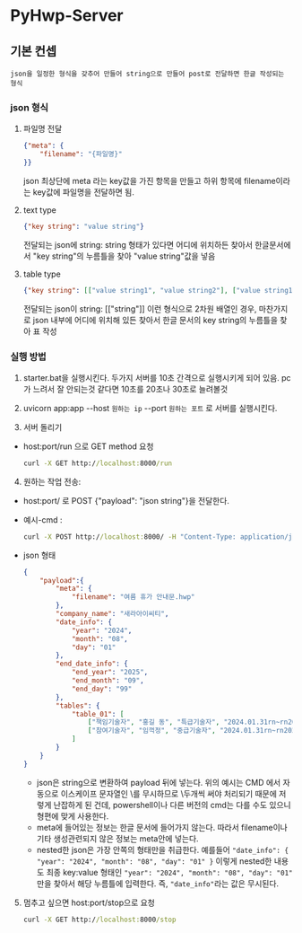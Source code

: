 # PyHwp-Server

## 기본 컨셉

    json을 일정한 형식을 갖추어 만들어 string으로 만들어 post로 전달하면 한글 작성되는 형식


### json 형식

1. 파일명 전달
    ```json
    {"meta": {
        "filename": "{파일명}"
    }}
    ```
    json 최상단에 meta 라는 key값을 가진 항목을 만들고 하위 항목에 filename이라는 key값에 파일명을 전달하면 됨.


2. text type
    ```json
    {"key string": "value string"}
    ```
    전달되는 json에 string: string 형태가 있다면 어디에 위치하든 찾아서 
    한글문서에서 "key string"의 누름틀을 찾아 "value string"값을 넣음


3. table type
    ```json
    {"key string": [["value string1", "value string2"], ["value string1", "value string2"], ]}
    ```
    전달되는 json이 string: [["string"]] 이런 형식으로 2차원 배열인 경우, 
    마찬가지로 json 내부에 어디에 위치해 있든 찾아서
    한글 문서의 key string의 누름틀을 찾아 표 작성


### 실행 방법

1. starter.bat을 실행시킨다. 
두가지 서버를 10초 간격으로 실행시키게 되어 있음. pc가 느려서 잘 안되는것 같다면 10초를 20초나 30초로 늘려볼것

2. uvicorn app:app --host `원하는 ip` --port `원하는 포트` 로 서버를 실행시킨다.

3. 서버 돌리기
- host:port/run 으로 GET method 요청
    ```cmd
    curl -X GET http://localhost:8000/run
    ```

4. 원하는 작업 전송: 

- host:port/ 로 POST {"payload": "json string"}을 전달한다.

- 예시-cmd : 
    ```cmd
    curl -X POST http://localhost:8000/ -H "Content-Type: application/json; charset=UTF-8" --data-raw "{\"payload\": \"{\\\"meta\\\": {\\\"filename\\\": \\\"여름 휴가 안내문.hwp\\\"}, \\\"company_name\\\": \\\"새라아이씨티\\\", \\\"date_info\\\": {\\\"year\\\": \\\"2024\\\", \\\"month\\\": \\\"08\\\", \\\"day\\\": \\\"01\\\"}, \\\"end_date_info\\\": {\\\"end_year\\\": \\\"2025\\\", \\\"end_month\\\": \\\"09\\\", \\\"end_day\\\": \\\"99\\\"}, \\\"tables\\\": {\\\"table_01\\\": [[\\\"책임기술자\\\", \\\"홍길 동\\\", \\\"특급기술자\\\", \\\"2024.01.31\\r\\n~\\r\\n2024.02.03\\\", \\\"보고서 검토 및 현장책임\\\", \\\"-\\\"], [\\\"참여기술자\\\", \\\"임꺽정\\\", \\\"중급기술자\\\", \\\"2024.01.31\\r\\n~\\r\\n2024.02.03\\\", \\\"보고서 작성 및 현장조사\\\", \\\"-\\\"]]}}\"}"
    ```

 - json 형태
    ```json
    {
        "payload":{
            "meta": {
                "filename": "여름 휴가 안내문.hwp"
            }, 
            "company_name": "새라아이씨티", 
            "date_info": {
                "year": "2024", 
                "month": "08", 
                "day": "01"
            }, 
            "end_date_info": {
                "end_year": "2025", 
                "end_month": "09", 
                "end_day": "99"
            }, 
            "tables": {
                "table_01": [
                    ["책임기술자", "홍길 동", "특급기술자", "2024.01.31rn~rn2024.02.03", "보고서 검토 및 현장책임", "-"], 
                    ["참여기술자", "임꺽정", "중급기술자", "2024.01.31rn~rn2024.02.03", "보고서 작성 및 현장조사", "-"]
                ]
            }
        }
    }
    ```
    * json은 string으로 변환하여 payload 뒤에 넣는다. 위의 예시는 CMD 에서 자동으로 이스케이프 문자열인 \를 무시하므로 \\두개씩 써야 처리되기 때문에 저렇게 난잡하게 된 건데, powershell이나 다른 버전의 cmd는 다를 수도 있으니 형편에 맞게 사용한다.
    * meta에 들어있는 정보는 한글 문서에 들어가지 않는다. 따라서 filename이나 기타 생성관련되지 않은 정보는 meta안에 넣는다.
    * nested한 json은 가장 안쪽의 형태만을 취급한다. 예를들어 `"date_info": { "year": "2024", "month": "08", "day": "01" }` 이렇게 nested한 내용도 최종 key:value 형태인 `"year": "2024", "month": "08", "day": "01"` 만을 찾아서 해당 누름틀에 입력한다. 즉, `"date_info"`라는 값은 무시된다.


5. 멈추고 싶으면 host:port/stop으로 요청
    ```cmd
    curl -X GET http://localhost:8000/stop
    ```